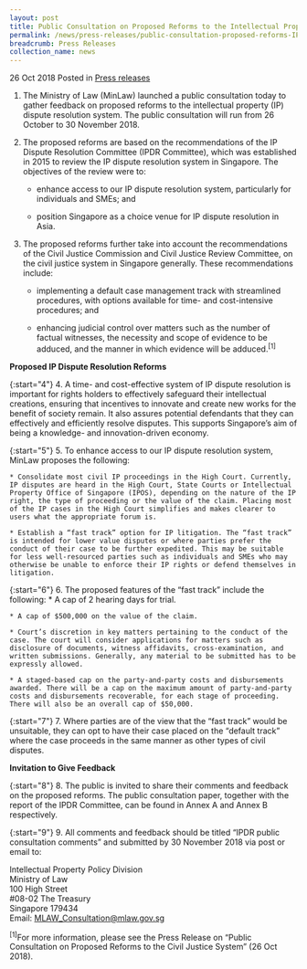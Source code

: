 ```yaml
---
layout: post
title: Public Consultation on Proposed Reforms to the Intellectual Property Dispute Resolution System
permalink: /news/press-releases/public-consultation-proposed-reforms-IP-dispute-resolution-system
breadcrumb: Press Releases
collection_name: news
---
```

26 Oct 2018 Posted in [Press releases](/news/press-releases)

1. The Ministry of Law (MinLaw) launched a public consultation today to gather feedback on proposed reforms to the intellectual property (IP) dispute resolution system. The public consultation will run from 26 October to 30 November 2018.

2. The proposed reforms are based on the recommendations of the IP Dispute Resolution Committee (IPDR Committee), which was established in 2015 to review the IP dispute resolution system in Singapore. The objectives of the review were to:

    * enhance access to our IP dispute resolution system, particularly for individuals and SMEs; and

    * position Singapore as a choice venue for IP dispute resolution in Asia.

 

3. The proposed reforms further take into account the recommendations of the Civil Justice Commission and Civil Justice Review Committee, on the civil justice system in Singapore generally. These recommendations include:

    * implementing a default case management track with streamlined procedures, with options available for time- and cost-intensive procedures; and

    * enhancing judicial control over matters such as the number of factual witnesses, the necessity and scope of evidence to be adduced, and the manner in which evidence will be adduced.<sup>[1]</sup>

**Proposed IP Dispute Resolution Reforms**

{:start="4"}
4. A time- and cost-effective system of IP dispute resolution is important for rights holders to effectively safeguard their intellectual creations, ensuring that incentives to innovate and create new works for the benefit of society remain. It also assures potential defendants that they can effectively and efficiently resolve disputes. This supports Singapore’s aim of being a knowledge- and innovation-driven economy.

{:start="5"}
5. To enhance access to our IP dispute resolution system, MinLaw proposes the following:

    * Consolidate most civil IP proceedings in the High Court. Currently, IP disputes are heard in the High Court, State Courts or Intellectual Property Office of Singapore (IPOS), depending on the nature of the IP right, the type of proceeding or the value of the claim. Placing most of the IP cases in the High Court simplifies and makes clearer to users what the appropriate forum is.

    * Establish a “fast track” option for IP litigation. The “fast track” is intended for lower value disputes or where parties prefer the conduct of their case to be further expedited. This may be suitable for less well-resourced parties such as individuals and SMEs who may otherwise be unable to enforce their IP rights or defend themselves in litigation.

{:start="6"}
6. The proposed features of the “fast track” include the following:
    * A cap of 2 hearing days for trial.
    
    * A cap of $500,000 on the value of the claim.
    
    * Court’s discretion in key matters pertaining to the conduct of the case. The court will consider applications for matters such as disclosure of documents, witness affidavits, cross-examination, and written submissions. Generally, any material to be submitted has to be expressly allowed.
    
    * A staged-based cap on the party-and-party costs and disbursements awarded. There will be a cap on the maximum amount of party-and-party costs and disbursements recoverable, for each stage of proceeding. There will also be an overall cap of $50,000.

{:start="7"}
7. Where parties are of the view that the “fast track” would be unsuitable, they can opt to have their case placed on the “default track” where the case proceeds in the same manner as other types of civil disputes.

**Invitation to Give Feedback**

{:start="8"}
8. The public is invited to share their comments and feedback on the proposed reforms. The public consultation paper, together with the report of the IPDR Committee, can be found in Annex A and Annex B respectively.

{:start="9"}
9. All comments and feedback should be titled “IPDR public consultation comments” and submitted by 30 November 2018 via post or email to:

Intellectual Property Policy Division  
Ministry of Law  
100 High Street   
#08-02 The Treasury  
Singapore 179434  
Email: MLAW_Consultation@mlaw.gov.sg

<sup>[1]</sup>For more information, please see the Press Release on “Public Consultation on Proposed Reforms to the Civil Justice System” (26 Oct 2018).
